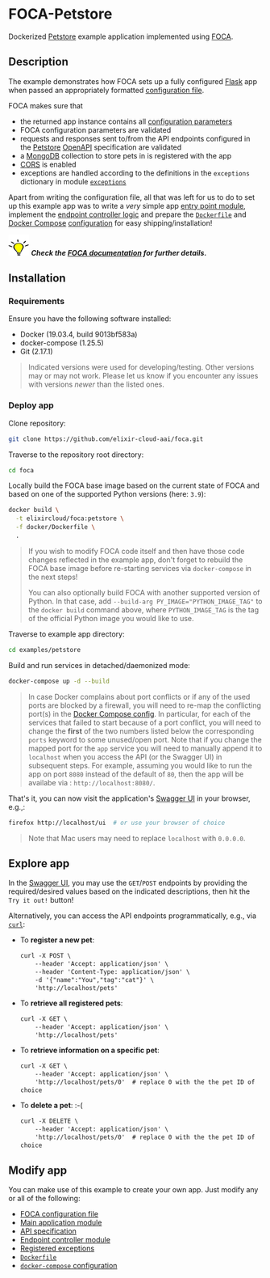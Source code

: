 # FOCA-Petstore

Dockerized [Petstore][res-petstore] example application implemented using
[FOCA][res-foca].

## Description

The example demonstrates how FOCA sets up a fully configured [Flask][res-flask]
app when passed an appropriately formatted [configuration
file][docs-config-file].

FOCA makes sure that

* the returned app instance contains all [configuration parameters][app-config]
* FOCA configuration parameters are validated
* requests and responses sent to/from the API endpoints configured in the
  [Petstore][app-specs] [OpenAPI][res-openapi] specification are validated
* a [MongoDB][res-mongo-db] collection to store pets in is registered with the
  app
* [CORS][res-cors] is enabled
* exceptions are handled according to the definitions in the `exceptions`
  dictionary in module [`exceptions`][app-exceptions]

Apart from writing the configuration file, all that was left for us to do to
set up this example app was to write a _very_ simple app [entry point
module][app-entrypoint], implement the [endpoint controller
logic][app-controllers] and prepare the [`Dockerfile`][app-dockerfile] and
[Docker Compose][res-docker-compose] [configuration][app-docker-compose] for
easy shipping/installation!

![Hint][img-hint] _**Check the [FOCA documentation][docs] for further
details.**_

## Installation

### Requirements

Ensure you have the following software installed:

* Docker (19.03.4, build 9013bf583a)
* docker-compose (1.25.5)
* Git (2.17.1)

> Indicated versions were used for developing/testing. Other versions may or
> may not work. Please let us know if you encounter any issues with versions
> _newer_ than the listed ones.

### Deploy app

Clone repository:

```bash
git clone https://github.com/elixir-cloud-aai/foca.git
```

Traverse to the repository root directory:

```bash
cd foca
```

Locally build the FOCA base image based on the current state of FOCA and based
on one of the supported Python versions (here: `3.9`):

```bash
docker build \
  -t elixircloud/foca:petstore \
  -f docker/Dockerfile \
  .
```

> If you wish to modify FOCA code itself and then have those code changes
> reflected in the example app, don't forget to rebuild the FOCA base image
> before re-starting services via `docker-compose` in the next steps!  
>  
> You can also optionally build FOCA with another supported version of Python.
> In that case, add `--build-arg PY_IMAGE="PYTHON_IMAGE_TAG"` to the `docker
> build` command above, where `PYTHON_IMAGE_TAG` is the tag of the official
> Python image you would like to use.

Traverse to example app directory:

```bash
cd examples/petstore
```

Build and run services in detached/daemonized mode:

```bash
docker-compose up -d --build
```

> In case Docker complains about port conflicts or if any of the used ports are
> blocked by a firewall, you will need to re-map the conflicting port(s) in the
> [Docker Compose config][app-docker-compose]. In particular, for each of the
> services that failed to start because of a port conflict, you will need to
> change the **first** of the two numbers listed below the corresponding
> `ports` keyword to some unused/open port. Note that if you change the mapped
> port for the `app` service you will need to manually append it to `localhost`
> when you access the API (or the Swagger UI) in subsequent steps. For example,
> assuming you would like to run the app on port `8080` instead of the default
> of `80`, then the app will be availabe via : `http://localhost:8080/`.

That's it, you can now visit the application's [Swagger UI][res-swagger-ui] in
your browser, e.g.,:

```bash
firefox http://localhost/ui  # or use your browser of choice
```

> Note that Mac users may need to replace `localhost` with `0.0.0.0`.

## Explore app

In the [Swagger UI][res-swagger-ui], you may use the `GET`/`POST` endpoints by
providing the required/desired values based on the indicated descriptions, then
hit the `Try it out!` button!

Alternatively, you can access the API endpoints programmatically, e.g., via
[`curl`][res-curl]:

* To **register a new pet**:

  ```console
  curl -X POST \
      --header 'Accept: application/json' \
      --header 'Content-Type: application/json' \
      -d '{"name":"You","tag":"cat"}' \
      'http://localhost/pets'
  ```

* To **retrieve all registered pets**:

  ```console
  curl -X GET \
      --header 'Accept: application/json' \
      'http://localhost/pets' 
  ```

* To **retrieve information on a specific pet**:

  ```console
  curl -X GET \
      --header 'Accept: application/json' \
      'http://localhost/pets/0'  # replace 0 with the the pet ID of choice
  ```

* To **delete a pet**:  :-(

  ```console
  curl -X DELETE \
      --header 'Accept: application/json' \
      'http://localhost/pets/0'  # replace 0 with the the pet ID of choice
  ```

## Modify app

You can make use of this example to create your own app. Just modify any or all
of the following:

* [FOCA configuration file][app-config]
* [Main application module][app-entrypoint]
* [API specification][app-specs]
* [Endpoint controller module][app-controllers]
* [Registered exceptions][app-exceptions]
* [`Dockerfile`][app-dockerfile]
* [`docker-compose` configuration][app-docker-compose]

[app-config]: config.yaml
[app-controllers]: controllers.py
[app-dockerfile]: Dockerfile
[app-docker-compose]: docker-compose.yaml
[app-exceptions]: exceptions.py
[app-entrypoint]: app.py
[app-specs]: petstore.yaml
[docs]: <https://foca.readthedocs.io/en/latest/>
[docs-config-file]: ../../README.md#configuration-file
[img-hint]: ../../images/hint.svg
[res-cors]: <https://flask-cors.readthedocs.io/en/latest/>
[res-curl]: <https://curl.se/>
[res-docker-compose]: <https://docs.docker.com/compose/>
[res-flask]: <http://flask.pocoo.org/>
[res-foca]: <https://pypi.org/project/foca/>
[res-mongo-db]: <https://www.mongodb.com/>
[res-openapi]: <https://www.openapis.org/>
[res-petstore]: <https://petstore.swagger.io/>
[res-swagger-ui]: <https://swagger.io/tools/swagger-ui/>
